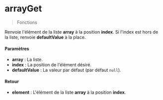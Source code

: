 # arrayGet
> Fonctions

Renvoie l'élément de la liste **array** à la position **index**. Si l'index est hors de la liste, renvoie **defaultValue** à la place.

#### Paramètres

- **array** : La liste.
- **index** : La position de l'élément désiré.
- **defaultValue** : La valeur par défaut (par défaut `null`).

#### Retour

- **element** : L'élément de la liste **array** à la position **index**.


